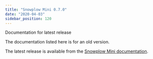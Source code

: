 ```yaml
---
title: "Snowplow Mini 0.7.0"
date: "2020-04-03"
sidebar_position: 120
---
```


Documentation for latest release

The documentation listed here is for an old version.

The latest release is available from the [Snowplow Mini documentation](/docs/pipeline-components-and-applications/snowplow-mini/index.md).
